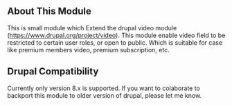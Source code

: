 ## About This Module
This is small module which Extend the drupal video module (https://www.drupal.org/project/video). 
This module enable video field to be restricted to certain user roles, or open to public. Which is suitable for case like premium members video, premium subscription, etc.

## Drupal Compatibility
Currently only version 8.x is supported.
If you want to colaborate to backport this module to older version of drupal, please let me know.

